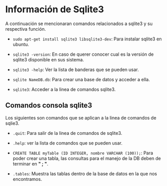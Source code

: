# Información de Sqlite3
A continuación se mencionaran comandos relacionados a sqlite3 y su respectiva función.
*   ```sudo apt-get install sqlite3 libsqlite3-dev```: Para instalar sqlite3 en ubuntu.

*   ```sqlite3 -version```: En caso de querer conocer cual es la versión de sqlite3 disponible en sus sistema.

*   ```sqlite3 -help```: Ver la lista de banderas que se pueden usar.

* ```sqlite NameDB.db```: Para crear una base de datos y acceder a ella.

*   ```sqlite3```: Acceder a la linea de comandos sqlite3.

## Comandos consola sqlite3
Los siguientes son comandos que se aplican a la linea de comandos de sqlie3.

* ```.quit```: Para salir de la linea de comandos de sqlite3.

* ```.help```: ver la lista de comandos que se pueden usar.

*   ```CREATE TABLE myTable (ID INTEGER, nombre VARCHAR (100));```: Para poder crear una tabla, las consultas para el manejo de la DB deben de terminar en **" ; "**.

* ```.tables```: Muestra las tablas dentro de la base de datos en la que nos encontramos.
